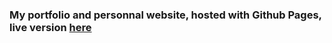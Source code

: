### My portfolio and personnal website, hosted with Github Pages, live version [here](https://ityl-dev.github.io/)
